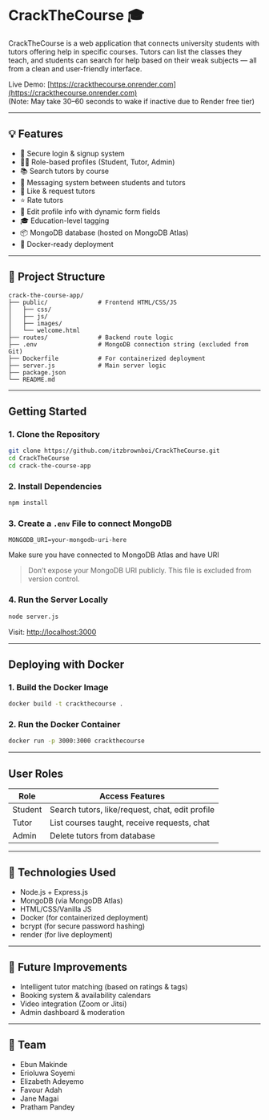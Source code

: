 # CrackTheCourse 🎓

CrackTheCourse is a web application that connects university students with tutors offering help in specific courses. Tutors can list the classes they teach, and students can search for help based on their weak subjects — all from a clean and user-friendly interface.

Live Demo: [https://crackthecourse.onrender.com](https://crackthecourse.onrender.com)  
(Note: May take 30–60 seconds to wake if inactive due to Render free tier)

---

## 💡 Features

- 🔐 Secure login & signup system
- 🧑‍🏫 Role-based profiles (Student, Tutor, Admin)
- 📚 Search tutors by course
- 💬 Messaging system between students and tutors
- 💌 Like & request tutors
- ⭐ Rate tutors
- 🔄 Edit profile info with dynamic form fields
- 🎓 Education-level tagging
- 📦 MongoDB database (hosted on MongoDB Atlas)
- 🐳 Docker-ready deployment

---

## 📁 Project Structure

```
crack-the-course-app/
├── public/              # Frontend HTML/CSS/JS
│   ├── css/
│   ├── js/
│   ├── images/
│   └── welcome.html
├── routes/              # Backend route logic
├── .env                 # MongoDB connection string (excluded from Git)
├── Dockerfile           # For containerized deployment
├── server.js            # Main server logic
├── package.json
└── README.md
```

---

## Getting Started

### 1. Clone the Repository

```bash
git clone https://github.com/itzbrownboi/CrackTheCourse.git
cd CrackTheCourse
cd crack-the-course-app
```

### 2. Install Dependencies

```bash
npm install
```

### 3. Create a `.env` File to connect MongoDB

```env
MONGODB_URI=your-mongodb-uri-here
```

Make sure you have connected to MongoDB Atlas and have URI 
> Don’t expose your MongoDB URI publicly. This file is excluded from version control.

### 4. Run the Server Locally

```bash
node server.js
```

Visit: [http://localhost:3000](http://localhost:3000)

---

## Deploying with Docker

### 1. Build the Docker Image

```bash
docker build -t crackthecourse .
```

### 2. Run the Docker Container

```bash
docker run -p 3000:3000 crackthecourse
```

---

## User Roles

| Role    | Access Features                           |
|---------|-------------------------------------------|
| Student | Search tutors, like/request, chat, edit profile |
| Tutor   | List courses taught, receive requests, chat |
| Admin   | Delete tutors from database |

---

## 🔧 Technologies Used

- Node.js + Express.js
- MongoDB (via MongoDB Atlas)
- HTML/CSS/Vanilla JS
- Docker (for containerized deployment)
- bcrypt (for secure password hashing)
- render (for live deployment)

---

## 📌 Future Improvements

- Intelligent tutor matching (based on ratings & tags)
- Booking system & availability calendars
- Video integration (Zoom or Jitsi)
- Admin dashboard & moderation

---

## 🤝 Team

- Ebun Makinde
- Erioluwa Soyemi
- Elizabeth Adeyemo
- Favour Adah
- Jane Magai
- Pratham Pandey
